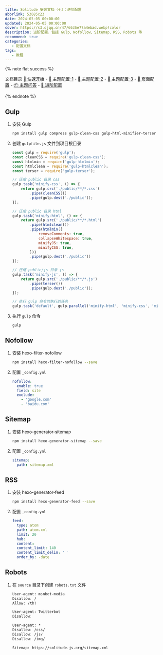 ```yaml
---
title: Solitude 安装文档（七）：进阶配置
abbrlink: 53685c23
date: 2024-05-05 00:00:00
updated: 2024-05-05 00:00:00
cover: https://s3.qjqq.cn/47/6636e77a4ebad.webp!color
description: 进阶配置，包括 Gulp、Nofollow、Sitemap、RSS、Robots 等
recommend: true
categories:
   - 配置文档
tags:
   - 教程
---
```


{% note flat success %}

文档目录
[🚀 快速开始](/p/222d372e.html) - [🔩 主题配置-1](/p/c7b87cc.html) - [🏹 主题配置-2](/p/ce332f00.html) - [🎯 主题配置-3](/p/3c80d950.html) - [🔧 页面配置](/p/2d1abc96.html) - [📦 主题问答](/p/feaa1bcb.html) - [📝 进阶配置](/p/53685c23.html)

{% endnote %}


## Gulp

1. 安装 Gulp
    ```bash
    npm install gulp compress gulp-clean-css gulp-html-minifier-terser gulp-htmlclean gulp-terser --save-dev
    ```
2. 创建 `gulpfile.js` 文件到项目根目录
    ```javascript
    const gulp = require('gulp');
    const cleanCSS = require('gulp-clean-css');
    const htmlmin = require('gulp-htmlmin');
    const htmlclean = require('gulp-htmlclean');
    const terser = require('gulp-terser');

    // 压缩 public 目录 css
    gulp.task('minify-css', () => {
        return gulp.src('./public/**/*.css')
            .pipe(cleanCSS())
            .pipe(gulp.dest('./public'));
    });

    // 压缩 public 目录 html
    gulp.task('minify-html', () => {
        return gulp.src('./public/**/*.html')
            .pipe(htmlclean())
            .pipe(htmlmin({
                removeComments: true,
                collapseWhitespace: true,
                minifyJS: true,
                minifyCSS: true,
            }))
            .pipe(gulp.dest('./public'))
    });

    // 压缩 public/js 目录 js
    gulp.task('minify-js', () => {
        return gulp.src('./public/**/*.js')
            .pipe(terser())
            .pipe(gulp.dest('./public'));
    });

    // 执行 gulp 命令时执行的任务
    gulp.task('default', gulp.parallel('minify-html', 'minify-css', 'minify-js'));
    ```
3. 执行 `gulp` 命令
    ```bash
    gulp
    ```

## Nofollow

1. 安装 hexo-filter-nofollow
    ```bash
    npm install hexo-filter-nofollow --save
    ```
2. 配置 `_config.yml`
    ```yaml
    nofollow:
      enable: true
      field: site
      exclude:
        - 'google.com'
        - 'baidu.com'
    ```

## Sitemap

1. 安装 hexo-generator-sitemap
    ```bash
    npm install hexo-generator-sitemap --save
    ```
2. 配置 `_config.yml`
    ```yaml
    sitemap:
      path: sitemap.xml
    ```

## RSS

1. 安装 hexo-generator-feed
    ```bash
    npm install hexo-generator-feed --save
    ```
2. 配置 `_config.yml`
    ```yaml
    feed:
      type: atom
      path: atom.xml
      limit: 20
      hub:
      content:
      content_limit: 140
      content_limit_delim: ' '
      order_by: -date
    ```

## Robots

1. 在 `source` 目录下创建 `robots.txt` 文件
    ```txt
    User-agent: msnbot-media
    Disallow: /
    Allow: /th?
    
    User-agent: Twitterbot
    Disallow:
    
    User-agent: *
    Disallow: /css/
    Disallow: /js/
    Disallow: /img/
    
    Sitemap: https://solitude.js.org/sitemap.xml
    ```